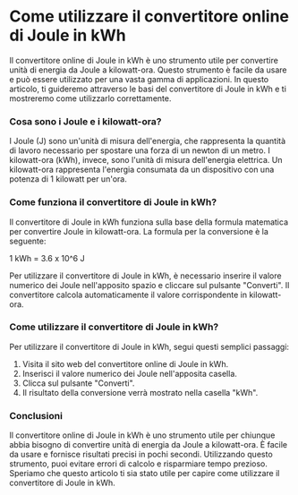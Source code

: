 Come utilizzare il convertitore online di Joule in kWh
======================================================

Il convertitore online di Joule in kWh è uno strumento utile per convertire unità di energia da Joule a kilowatt-ora. Questo strumento è facile da usare e può essere utilizzato per una vasta gamma di applicazioni. In questo articolo, ti guideremo attraverso le basi del convertitore di Joule in kWh e ti mostreremo come utilizzarlo correttamente.

### Cosa sono i Joule e i kilowatt-ora?

I Joule (J) sono un'unità di misura dell'energia, che rappresenta la quantità di lavoro necessario per spostare una forza di un newton di un metro. I kilowatt-ora (kWh), invece, sono l'unità di misura dell'energia elettrica. Un kilowatt-ora rappresenta l'energia consumata da un dispositivo con una potenza di 1 kilowatt per un'ora.

### Come funziona il convertitore di Joule in kWh?

Il convertitore di Joule in kWh funziona sulla base della formula matematica per convertire Joule in kilowatt-ora. La formula per la conversione è la seguente:

1 kWh = 3.6 x 10^6 J

Per utilizzare il convertitore di Joule in kWh, è necessario inserire il valore numerico dei Joule nell'apposito spazio e cliccare sul pulsante "Converti". Il convertitore calcola automaticamente il valore corrispondente in kilowatt-ora.

### Come utilizzare il convertitore di Joule in kWh?

Per utilizzare il convertitore di Joule in kWh, segui questi semplici passaggi:

1. Visita il sito web del convertitore online di Joule in kWh.
2. Inserisci il valore numerico dei Joule nell'apposita casella.
3. Clicca sul pulsante "Converti".
4. Il risultato della conversione verrà mostrato nella casella "kWh".

### Conclusioni

Il convertitore online di Joule in kWh è uno strumento utile per chiunque abbia bisogno di convertire unità di energia da Joule a kilowatt-ora. È facile da usare e fornisce risultati precisi in pochi secondi. Utilizzando questo strumento, puoi evitare errori di calcolo e risparmiare tempo prezioso. Speriamo che questo articolo ti sia stato utile per capire come utilizzare il convertitore di Joule in kWh.